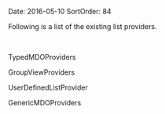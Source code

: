 Date: 2016-05-10
SortOrder: 84

Following is a list of the existing list providers.

 

TypedMDOProviders

GroupViewProviders

UserDefinedListProvider

GenericMDOProviders

 

 
